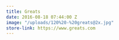 ```yaml
---
title: Greats
date: 2016-08-18 07:44:00 Z
image: "/uploads/120%20-%20greats@2x.jpg"
store-link: https://www.greats.com
---
```


